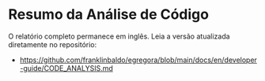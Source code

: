 # Resumo da Análise de Código

O relatório completo permanece em inglês. Leia a versão atualizada diretamente no repositório:

- <https://github.com/franklinbaldo/egregora/blob/main/docs/en/developer-guide/CODE_ANALYSIS.md>
